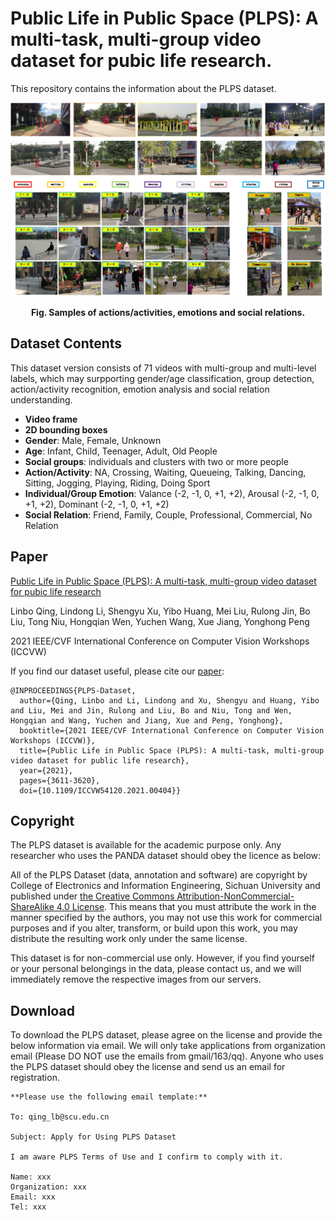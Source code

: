 # Public Life in Public Space (PLPS): A multi-task, multi-group video dataset for pubic life research.
This repository contains the information about the PLPS dataset.

<center>
  
![image](https://github.com/li-lindong/PLPS/blob/f48d6e98add50fb03b348296909b28358c85c3bf/Samples.png)
  
</center>

**<p align="center">Fig. Samples of actions/activities, emotions and social relations.</p>**

## Dataset Contents
This dataset version consists of 71 videos with multi-group and multi-level labels, which may surpporting gender/age classification, group detection, action/activity recognition, emotion analysis and social relation understanding.
* **Video frame**
* **2D bounding boxes**
* **Gender**: Male, Female, Unknown
* **Age**: Infant, Child, Teenager, Adult, Old People
* **Social groups**: individuals and clusters with two or more people
* **Action/Activity**: NA, Crossing, Waiting, Queueing, Talking, Dancing, Sitting, Jogging, Playing, Riding, Doing Sport
* **Individual/Group Emotion**: Valance (-2, -1, 0, +1, +2), Arousal (-2, -1, 0, +1, +2), Dominant (-2, -1, 0, +1, +2)
* **Social Relation**: Friend, Family, Couple, Professional, Commercial, No Relation

## Paper
[Public Life in Public Space (PLPS): A multi-task, multi-group video dataset for pubic life research](https://openaccess.thecvf.com/content/ICCV2021W/ABAW/papers/Qing_Public_Life_in_Public_Space_PLPS_A_Multi-Task_Multi-Group_Video_ICCVW_2021_paper.pdf)

Linbo Qing, Lindong Li, Shengyu Xu, Yibo Huang, Mei Liu, Rulong Jin, Bo Liu, Tong Niu, Hongqian Wen, Yuchen Wang, Xue Jiang, Yonghong Peng

2021 IEEE/CVF International Conference on Computer Vision Workshops (ICCVW)

If you find our dataset useful, please cite our [paper](https://openaccess.thecvf.com/content/ICCV2021W/ABAW/papers/Qing_Public_Life_in_Public_Space_PLPS_A_Multi-Task_Multi-Group_Video_ICCVW_2021_paper.pdf):

```
@INPROCEEDINGS{PLPS-Dataset,  
  author={Qing, Linbo and Li, Lindong and Xu, Shengyu and Huang, Yibo and Liu, Mei and Jin, Rulong and Liu, Bo and Niu, Tong and Wen, Hongqian and Wang, Yuchen and Jiang, Xue and Peng, Yonghong},  
  booktitle={2021 IEEE/CVF International Conference on Computer Vision Workshops (ICCVW)},   
  title={Public Life in Public Space (PLPS): A multi-task, multi-group video dataset for public life research},   
  year={2021}, 
  pages={3611-3620},  
  doi={10.1109/ICCVW54120.2021.00404}}
```

## Copyright
The PLPS dataset is available for the academic purpose only. Any researcher who uses the PANDA dataset should obey the licence as below:

All of the PLPS Dataset (data, annotation and software) are copyright by College of Electronics and Information Engineering, Sichuan University and published under [the Creative Commons Attribution-NonCommercial-ShareAlike 4.0 License](https://creativecommons.org/licenses/by-nc-sa/4.0/). This means that you must attribute the work in the manner specified by the authors, you may not use this work for commercial purposes and if you alter, transform, or build upon this work, you may distribute the resulting work only under the same license.

This dataset is for non-commercial use only. However, if you find yourself or your personal belongings in the data, please contact us, and we will immediately remove the respective images from our servers.

## Download
To download the PLPS dataset, please agree on the license and provide the below information via email. We will only take applications from organization email (Please DO NOT use the emails from gmail/163/qq). Anyone who uses the PLPS dataset should obey the license and send us an email for registration.

```
**Please use the following email template:**

To: qing_lb@scu.edu.cn

Subject: Apply for Using PLPS Dataset

I am aware PLPS Terms of Use and I confirm to comply with it.

Name: xxx
Organization: xxx
Email: xxx
Tel: xxx
```
